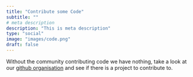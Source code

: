 ```yaml
---
title: "Contribute some Code"
subtitle: ""
# meta description
description: "This is meta description"
type: "social"
image: "images/code.png"
draft: false
---
```


Without the community contributing code we have nothing, take a look at our [github organisation](https://github.com/artemiscloud)
and see if there is a project to contribute to.